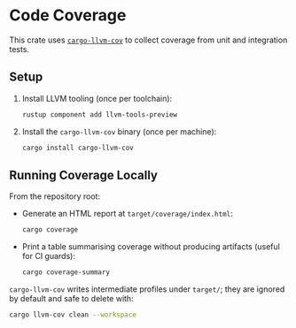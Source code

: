 # Code Coverage

This crate uses [`cargo-llvm-cov`](https://github.com/taiki-e/cargo-llvm-cov) to collect coverage from unit and integration tests.

## Setup

1. Install LLVM tooling (once per toolchain):
   ```bash
   rustup component add llvm-tools-preview
   ```
2. Install the `cargo-llvm-cov` binary (once per machine):
   ```bash
   cargo install cargo-llvm-cov
   ```

## Running Coverage Locally

From the repository root:

- Generate an HTML report at `target/coverage/index.html`:
  ```bash
  cargo coverage
  ```
- Print a table summarising coverage without producing artifacts (useful for CI guards):
  ```bash
  cargo coverage-summary
  ```

`cargo-llvm-cov` writes intermediate profiles under `target/`; they are ignored by default and safe to delete with:

```bash
cargo llvm-cov clean --workspace
```
